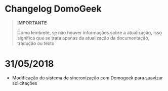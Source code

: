 # Changelog DomoGeek

>**IMPORTANTE**
>
>Como lembrete, se não houver informações sobre a atualização, isso significa que se trata apenas da atualização da documentação, tradução ou texto

# 31/05/2018

- Modificação do sistema de sincronização com Domogeek para suavizar solicitações
